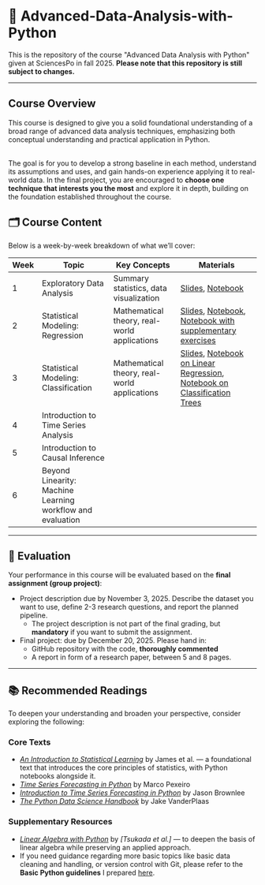 # 📘 Advanced-Data-Analysis-with-Python
This is the repository of the course "Advanced Data Analysis with Python" given at SciencesPo in fall 2025.
**Please note that this repository is still subject to changes.**

---

## Course Overview

This course is designed to give you a solid foundational understanding of a broad range of advanced data analysis techniques, emphasizing both conceptual understanding and practical application in Python. <br><br>

The goal is for you to develop a strong baseline in each method, understand its assumptions and uses, and gain hands-on experience applying it to real-world data. In the final project, you are encouraged to **choose one technique that interests you the most** and explore it in depth, building on the foundation established throughout the course.

## 🗂️ Course Content

Below is a week-by-week breakdown of what we’ll cover:

| Week | Topic | Key Concepts | Materials |
|------|--------|---------------|------------|
| 1 | Exploratory Data Analysis | Summary statistics, data visualization | [Slides](Week_1/slides/AdvancedDA-EDA-W1.pdf), [Notebook](Week_1/eda-housing-price-dataset.ipynb) |
| 2 | Statistical Modeling: Regression | Mathematical theory, real-world applications | [Slides](Week_2/Week2-Linear_Regression.pdf), [Notebook](Week_2/linear_regression_.ipynb), [Notebook with supplementary exercises](Week_2/exercises_class_linreg.ipynb) |
| 3 | Statistical Modeling: Classification | Mathematical theory, real-world applications | [Slides](Week_3/Classification_and_Decision_Trees.pdf), [Notebook on Linear Regression](/Week_3/logistic_regression.ipynb), [Notebook on Classification Trees](Week_3/classification_tree.ipynb) |
| 4 | Introduction to Time Series Analysis |  
| 5 | Introduction to Causal Inference | 
| 6 | Beyond Linearity: Machine Learning workflow and evaluation | 


---

## 🧮 Evaluation

Your performance in this course will be evaluated based on the **final assignment (group project)**:

- Project description due by November 3, 2025. Describe the dataset you want to use, define 2-3 research questions, and report the planned pipeline.
    - The project description is not part of the final grading, but **mandatory** if you want to submit the assignment.
- Final project: due by December 20, 2025. Please hand in:
    - GitHub repository with the code, **thoroughly commented**
    - A report in form of a research paper, between 5 and 8 pages.

---

## 📚 Recommended Readings

To deepen your understanding and broaden your perspective, consider exploring the following:

### Core Texts
- [*An Introduction to Statistical Learning*](https://www.statlearning.com/) by James et al. — a foundational text that introduces the core principles of statistics, with Python notebooks alongside it.
- [*Time Series Forecasting in Python*](http://103.203.175.90:81/fdScript/RootOfEBooks/E%20Book%20collection%20-%202025%20-%20A/CSE%20%20IT%20AIDS%20ML/Manning.Time.Series.Forecasting.in.Python.161729988X.pdf) by Marco Pexeiro
- [*Introduction to Time Series Forecasting in Python*](https://www.inf.szte.hu/~korosig/teach/books/Jason%20Brownlee%20-%20Introduction%20to%20Time%20Series%20Forecasting%20with%20Python%20-%20How%20to%20Prepare%20Data%20and%20Develop%20Models%20to%20Predict%20the%20Future-v1.9%20(2020).pdf) by Jason Brownlee
- [*The Python Data Science Handbook*](https://jakevdp.github.io/PythonDataScienceHandbook/) by Jake VanderPlaas

### Supplementary Resources
- [*Linear Algebra with Python*](https://link.springer.com/book/10.1007/978-981-99-2951-1) by *[Tsukada et al.]* — to deepen the basis of linear algebra while preserving an applied approach.
- If you need guidance regarding more basic topics like basic data cleaning and handling, or version control with Git, please refer to the **Basic Python guidelines** I prepared [here]().

